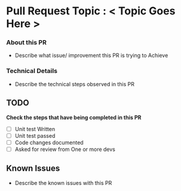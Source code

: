 # Pull Request Topic : < Topic Goes Here >

### About this PR 
 - Describe what issue/ improvement this PR is trying to Achieve 
### Technical Details 
- Describe the technical steps observed in this PR 

## TODO 
**Check the steps that have being completed in this PR**

- [ ] Unit test Written
- [ ] Unit test passed 
- [ ] Code changes documented 
- [ ] Asked for review from One or more devs 

## Known Issues
- Describe the known issues with this PR 

